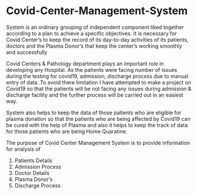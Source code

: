 # Covid-Center-Management-System
System is an ordinary grouping of independent component liked together according to a plan to achieve a specific objectives.  It is necessary for Covid Center’s to keep the record of its day-to-day activities of its patients, doctors and the Plasma Donor’s that keep the center’s working smoothly and successfully 

 Covid Centers & Pathology department plays an important role in developing any Hospital. As the patients were facing number of issues during the testing for covid19, admission, discharge process due to manual entry of data .To avoid there limitation I have attempted to make a project on Covid19 so that the patients will be not facing any issues during admission & discharge facility and the further process will be carried out in an easiest way.
 
System also helps to keep the data of those patients who are eligible for plasma donation so that the patients who are being affected by Covid19 can be cured with the help of Plasma and also it helps to keep the track of data for those patients who are being Home Quaratine.
 

The purpose of Covid Center Management System is to provide information for analysis of
 1. Patients Details
 2. Admission Process
 3. Doctor Details
 4. Plasma Donor’s
 5. Discharge Process
 

